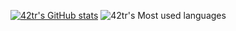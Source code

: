 [![42tr's GitHub stats](https://github-readme-stats.vercel.app/api?username=42tr&show_icons=true&theme=radical)](https://github.com/anuraghazra/github-readme-stats)
![42tr's Most used languages](https://github-readme-stats.vercel.app/api/top-langs?username=42tr&theme=gotham&langs_count=4)

<!--
**42tr/42tr** is a ✨ _special_ ✨ repository because its `README.md` (this file) appears on your GitHub profile.

Here are some ideas to get you started:

- 🔭 I’m currently working on ...
- 🌱 I’m currently learning ...
- 👯 I’m looking to collaborate on ...
- 🤔 I’m looking for help with ...
- 💬 Ask me about ...
- 📫 How to reach me: ...
- 😄 Pronouns: ...
- ⚡ Fun fact: ...
-->
